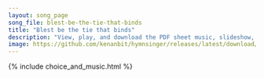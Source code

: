 ```yaml
---
layout: song_page
song_file: blest-be-the-tie-that-binds
title: "Blest be the tie that binds"
description: "View, play, and download the PDF sheet music, slideshow, and audio. Lyrics: Blest be the tie that binds our hearts in Christian love. The fellowship of kindred minds is like to that above.  We share each other's woes, each oth... english christian 4part chords"
image: https://github.com/kenanbit/hymnsinger/releases/latest/download/blest-be-the-tie-that-binds-trad.png
---
```


{% include choice_and_music.html %}
